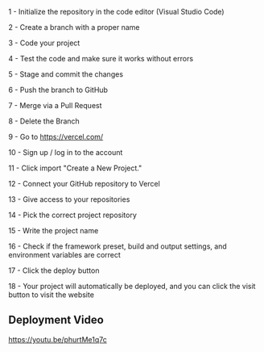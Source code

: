1 - Initialize the repository in the code editor (Visual Studio Code)

2 - Create a branch with a proper name

3 - Code your project

4 - Test the code and make sure it works without errors

5 - Stage and commit the changes

6 - Push the branch to GitHub

7 - Merge via a Pull Request

8 - Delete the Branch

9 - Go to https://vercel.com/

10 - Sign up / log in to the account

11 - Click import "Create a New Project."

12 - Connect your GitHub repository to Vercel 

13 - Give access to your repositories

14 - Pick the correct project repository

15 - Write the project name

16 - Check if the framework preset, build and output settings, and environment variables are correct 

17 - Click the deploy button

18 - Your project will automatically be deployed, and you can click the visit button to visit the website

## Deployment Video
https://youtu.be/phurtMe1q7c
